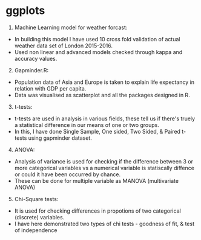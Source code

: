 # ggplots

1. Machine Learning model for weather forcast:
- In building this model I have used 10 cross fold validation of actual weather data set of London 2015-2016.
- Used non linear and advanced models checked through kappa and accuracy values.

2. Gapminder.R:
- Population data of Asia and Europe is taken to explain life expectancy in relation with GDP per capita. 
- Data was visualised as scatterplot and all the packages designed in R. 

3. t-tests:
- t-tests are used in analysis in various fields, these tell us if there's truely a statistical difference in our means of one or two groups.
- In this, I have done Single Sample, One sided, Two Sided, & Paired t-tests using gapminder dataset.

4. ANOVA:
- Analysis of variance is used for checking if the difference between 3 or more categorical variables vs a numerical variable is statiscally diffence or could it have been occurred by chance. 
- These can be done for multiple variable as MANOVA (multivariate ANOVA)

5. Chi-Square tests:
- It is used for checking differences in propotions of two categorical (discrete) variables. 
- I have here demonstrated two types of chi tests - goodness of fit, & test of independence
